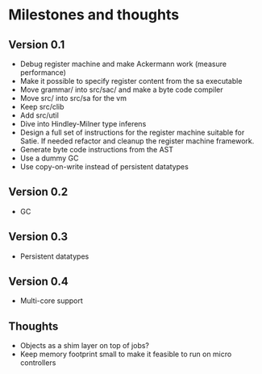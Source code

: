 # Milestones and thoughts

## Version 0.1

* Debug register machine and make Ackermann work (measure performance)
* Make it possible to specify register content from the sa executable
* Move grammar/ into src/sac/ and make a byte code compiler
* Move src/ into src/sa for the vm
* Keep src/clib
* Add src/util
* Dive into Hindley-Milner type inferens
* Design a full set of instructions for the register machine suitable
  for Satie. If needed refactor and cleanup the register machine
  framework.
* Generate byte code instructions from the AST
* Use a dummy GC
* Use copy-on-write instead of persistent datatypes

## Version 0.2

* GC

## Version 0.3

* Persistent datatypes

## Version 0.4

* Multi-core support

## Thoughts

* Objects as a shim layer on top of jobs?
* Keep memory footprint small to make it feasible to run on micro controllers
